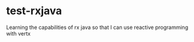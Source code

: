 test-rxjava
===========
Learning the capabilities of rx java so that I can use reactive programming with vertx
